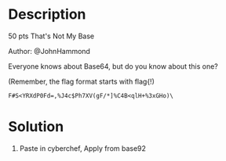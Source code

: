 # Description
50 pts
That's Not My Base

Author: @JohnHammond

Everyone knows about Base64, but do you know about this one?

(Remember, the flag format starts with flag{!)

`F#S<YRXdP0Fd=,%J4c$Ph7XV(gF/*]%C4B<qlH+%3xGHo)\`

# Solution
1. Paste in cyberchef, Apply from base92